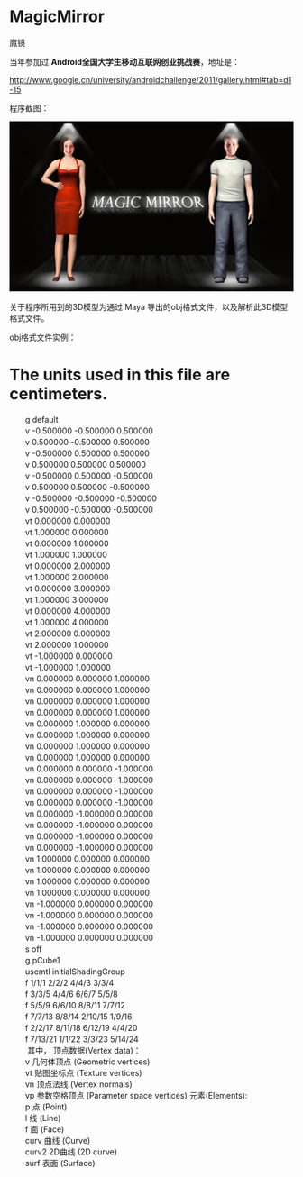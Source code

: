 # MagicMirror
魔镜

当年参加过 <b>Android全国大学生移动互联网创业挑战赛</b>，地址是：

http://www.google.cn/university/androidchallenge/2011/gallery.html#tab=d1-15

程序截图：

![image](magicmirror.jpg)

关于程序所用到的3D模型为通过 Maya 导出的obj格式文件，以及解析此3D模型格式文件。

obj格式文件实例：

# The units used in this file are centimeters.  
　　g default  
　　v -0.500000 -0.500000 0.500000  
　　v 0.500000 -0.500000 0.500000  
　　v -0.500000 0.500000 0.500000  
　　v 0.500000 0.500000 0.500000  
　　v -0.500000 0.500000 -0.500000  
　　v 0.500000 0.500000 -0.500000  
　　v -0.500000 -0.500000 -0.500000  
　　v 0.500000 -0.500000 -0.500000  
　　vt 0.000000 0.000000  
　　vt 1.000000 0.000000  
　　vt 0.000000 1.000000  
　　vt 1.000000 1.000000  
　　vt 0.000000 2.000000  
　　vt 1.000000 2.000000  
　　vt 0.000000 3.000000  
　　vt 1.000000 3.000000  
　　vt 0.000000 4.000000  
　　vt 1.000000 4.000000  
　　vt 2.000000 0.000000  
　　vt 2.000000 1.000000  
　　vt -1.000000 0.000000  
　　vt -1.000000 1.000000  
　　vn 0.000000 0.000000 1.000000  
　　vn 0.000000 0.000000 1.000000  
　　vn 0.000000 0.000000 1.000000  
　　vn 0.000000 0.000000 1.000000  
　　vn 0.000000 1.000000 0.000000  
　　vn 0.000000 1.000000 0.000000  
　　vn 0.000000 1.000000 0.000000  
　　vn 0.000000 1.000000 0.000000  
　　vn 0.000000 0.000000 -1.000000  
　　vn 0.000000 0.000000 -1.000000  
　　vn 0.000000 0.000000 -1.000000  
　　vn 0.000000 0.000000 -1.000000  
　　vn 0.000000 -1.000000 0.000000  
　　vn 0.000000 -1.000000 0.000000  
　　vn 0.000000 -1.000000 0.000000  
　　vn 0.000000 -1.000000 0.000000  
　　vn 1.000000 0.000000 0.000000  
　　vn 1.000000 0.000000 0.000000  
　　vn 1.000000 0.000000 0.000000  
　　vn 1.000000 0.000000 0.000000  
　　vn -1.000000 0.000000 0.000000  
　　vn -1.000000 0.000000 0.000000  
　　vn -1.000000 0.000000 0.000000  
　　vn -1.000000 0.000000 0.000000  
　　s off  
　　g pCube1  
　　usemtl initialShadingGroup  
　　f 1/1/1 2/2/2 4/4/3 3/3/4  
　　f 3/3/5 4/4/6 6/6/7 5/5/8  
　　f 5/5/9 6/6/10 8/8/11 7/7/12  
　　f 7/7/13 8/8/14 2/10/15 1/9/16  
　　f 2/2/17 8/11/18 6/12/19 4/4/20  
　　f 7/13/21 1/1/22 3/3/23 5/14/24  
　　
其中， 
顶点数据(Vertex data)：  
　　v  几何体顶点 (Geometric vertices)  
　　vt 贴图坐标点 (Texture vertices)  
　　vn 顶点法线 (Vertex normals)  
　　vp 参数空格顶点 (Parameter space vertices) 
元素(Elements):   
　　p 点 (Point)   
　　l 线 (Line)   
　　f 面 (Face)   
　　curv 曲线 (Curve)   
　　curv2 2D曲线 (2D curve)  
　　surf 表面 (Surface)  
　　
　　
